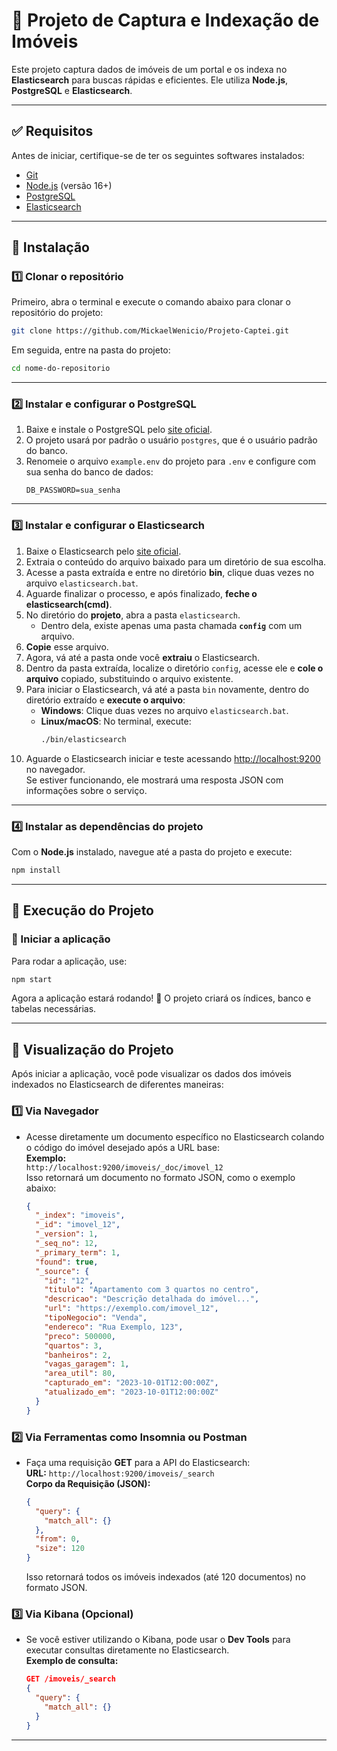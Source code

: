 # 📌 Projeto de Captura e Indexação de Imóveis  

Este projeto captura dados de imóveis de um portal e os indexa no **Elasticsearch** para buscas rápidas e eficientes. Ele utiliza **Node.js**, **PostgreSQL** e **Elasticsearch**.  

---  

## ✅ Requisitos  

Antes de iniciar, certifique-se de ter os seguintes softwares instalados:  

- [Git](https://git-scm.com/downloads/win)  
- [Node.js](https://nodejs.org/) (versão 16+)  
- [PostgreSQL](https://www.enterprisedb.com/downloads/postgres-postgresql-downloads)  
- [Elasticsearch](https://www.elastic.co/downloads/elasticsearch)    

---  

## 📌 Instalação  

### 1️⃣ Clonar o repositório  
Primeiro, abra o terminal e execute o comando abaixo para clonar o repositório do projeto:  
```sh
git clone https://github.com/MickaelWenicio/Projeto-Captei.git
```
Em seguida, entre na pasta do projeto:  
```sh
cd nome-do-repositorio
```

---  

### 2️⃣ Instalar e configurar o **PostgreSQL**  
1. Baixe e instale o PostgreSQL pelo [site oficial](https://www.enterprisedb.com/downloads/postgres-postgresql-downloads).  
2. O projeto usará por padrão o usuário `postgres`, que é o usuário padrão do banco.  
3. Renomeie o arquivo `example.env` do projeto para `.env` e configure com sua senha do banco de dados:  
   ```env
   DB_PASSWORD=sua_senha
   ```  

---  

### 3️⃣ Instalar e configurar o **Elasticsearch**  
1. Baixe o Elasticsearch pelo [site oficial](https://www.elastic.co/downloads/elasticsearch).  
2. Extraia o conteúdo do arquivo baixado para um diretório de sua escolha.  
3. Acesse a pasta extraída e entre no diretório **bin**, clique duas vezes no arquivo `elasticsearch.bat`.  
4. Aguarde finalizar o processo, e após finalizado, **feche o elasticsearch(cmd)**.  
5. No diretório do **projeto**, abra a pasta `elasticsearch`.    
   - Dentro dela, existe apenas uma pasta chamada **`config`** com um arquivo.  
6. **Copie** esse arquivo.  
7. Agora, vá até a pasta onde você **extraiu** o Elasticsearch.  
8. Dentro da pasta extraída, localize o diretório `config`, acesse ele e **cole o arquivo** copiado, substituindo o arquivo existente.  
9. Para iniciar o Elasticsearch, vá até a pasta `bin` novamente, dentro do diretório extraído e **execute o arquivo**:  
   - **Windows**: Clique duas vezes no arquivo `elasticsearch.bat`.  
   - **Linux/macOS**: No terminal, execute:  
     ```sh
     ./bin/elasticsearch
     ```  
10. Aguarde o Elasticsearch iniciar e teste acessando [http://localhost:9200](http://localhost:9200) no navegador.  
    Se estiver funcionando, ele mostrará uma resposta JSON com informações sobre o serviço.  

---  

### 4️⃣ Instalar as dependências do projeto  
Com o **Node.js** instalado, navegue até a pasta do projeto e execute:  
```sh
npm install
```  

---  

## 🚀 Execução do Projeto  

### 🔹 Iniciar a aplicação  
Para rodar a aplicação, use:  
```sh
npm start
```  
Agora a aplicação estará rodando! 🎉 O projeto criará os índices, banco e tabelas necessárias.  

---  

## 👀 Visualização do Projeto  

Após iniciar a aplicação, você pode visualizar os dados dos imóveis indexados no Elasticsearch de diferentes maneiras:  

### 1️⃣ Via Navegador  
- Acesse diretamente um documento específico no Elasticsearch colando o código do imóvel desejado após a URL base:  
  **Exemplo:**  
  `http://localhost:9200/imoveis/_doc/imovel_12`  
  Isso retornará um documento no formato JSON, como o exemplo abaixo:  
  ```json
  {
    "_index": "imoveis",
    "_id": "imovel_12",
    "_version": 1,
    "_seq_no": 12,
    "_primary_term": 1,
    "found": true,
    "_source": {
      "id": "12",
      "titulo": "Apartamento com 3 quartos no centro",
      "descricao": "Descrição detalhada do imóvel...",
      "url": "https://exemplo.com/imovel_12",
      "tipoNegocio": "Venda",
      "endereco": "Rua Exemplo, 123",
      "preco": 500000,
      "quartos": 3,
      "banheiros": 2,
      "vagas_garagem": 1,
      "area_util": 80,
      "capturado_em": "2023-10-01T12:00:00Z",
      "atualizado_em": "2023-10-01T12:00:00Z"
    }
  }
  ```  

### 2️⃣ Via Ferramentas como **Insomnia** ou **Postman**  
- Faça uma requisição **GET** para a API do Elasticsearch:  
  **URL:** `http://localhost:9200/imoveis/_search`  
  **Corpo da Requisição (JSON):**  
  ```json
  {
    "query": {
      "match_all": {}
    },
    "from": 0,
    "size": 120
  }
  ```  
  Isso retornará todos os imóveis indexados (até 120 documentos) no formato JSON.  

### 3️⃣ Via **Kibana** (Opcional)  
- Se você estiver utilizando o Kibana, pode usar o **Dev Tools** para executar consultas diretamente no Elasticsearch.  
  **Exemplo de consulta:**  
  ```json
  GET /imoveis/_search
  {
    "query": {
      "match_all": {}
    }
  }
  ```  

---  
